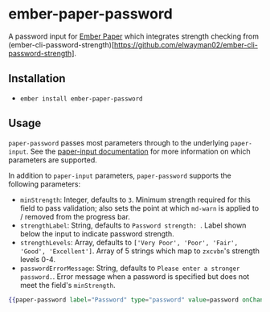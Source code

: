 # ember-paper-password

A password input for [Ember Paper](https://github.com/miguelcobain/ember-paper) which integrates strength checking from (ember-cli-password-strength)[https://github.com/elwayman02/ember-cli-password-strength].

## Installation

* `ember install ember-paper-password`

## Usage
`paper-password` passes most parameters through to the underlying `paper-input`.  See the [paper-input documentation](http://miguelcobain.github.io/ember-paper/#/components/input) for more information on which parameters are supported.

In addition to `paper-input` parameters, `paper-password` supports the following parameters:
* `minStrength`: Integer, defaults to `3`.  Minimum strength required for this field to pass validation; also sets the point at which `md-warn` is applied to / removed from the progress bar.
* `strengthLabel`: String, defaults to `Password strength: `.  Label shown below the input to indicate password strength.
* `strengthLevels`: Array, defaults to `['Very Poor', 'Poor', 'Fair', 'Good', 'Excellent']`.  Array of 5 strings which map to `zxcvbn`'s strength levels 0-4.
* `passwordErrorMessage`: String, defaults to `Please enter a stronger password.`.  Error message when a password is specified but does not meet the field's `minStrength`.

```hbs
{{paper-password label="Password" type="password" value=password onChange=(action (mut password))}}
````
